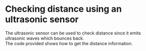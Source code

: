 # Checking distance using an ultrasonic sensor

The ultrasonic sensor can be used to check distance since it emits ultrasonic waves which bounces back. </br>
The code provided shows how to get the distance information.

